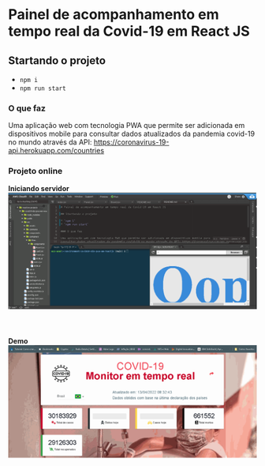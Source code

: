 # Painel de acompanhamento em tempo real da Covid-19 em React JS

## Startando o projeto

* `npm i`
* `npm run start`

### O que faz

Uma aplicação web com tecnologia PWA que permite ser adicionada em dispositivos mobile para
consultar dados atualizados da pandemia covid-19 no mundo através da API: https://coronavirus-19-api.herokuapp.com/countries

### Projeto online

**Iniciando servidor**
![alt text](img/01_start.gif)
**Demo**
![alt text](img/02_demo.gif)


